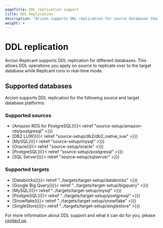 ```yaml
---
pageTitle: DDL replication support 
title: DDL Replication
description: "Arcion supports DDL replication for source databases that allows you to replicate DDL changes on source to the target database."
weight: 4
---
```


# DDL replication
Arcion Replicant supports DDL replication for different databases. This allows DDL operations you apply on source to replicate over to the target database while Replicant runs in real-time mode.

## Supported databases
Arcion supports DDL replication for the following source and target database platforms:

### Supported sources
- [Amazon RDS for PostgreSQL]({{< relref "source-setup/amazon-rds/postgresql" >}})
- [DB2 LUW]({{< relref "source-setup/db2/db2_native_luw" >}})
- [MySQL]({{< relref "source-setup/mysql" >}})
- [Oracle]({{< relref "source-setup/oracle" >}})
- [PostgreSQL]({{< relref "source-setup/postgresql" >}})
- [SQL Server]({{< relref "source-setup/sqlserver" >}})

### Supported targets
- [Databricks]({{< relref "../targets/target-setup/databricks" >}})
- [Google Big Query]({{< relref "../targets/target-setup/bigquery" >}})
- [MySQL]({{< relref "../targets/target-setup/mysql" >}})
- [PostgreSQL]({{< relref "../targets/target-setup/postgresql" >}})
- [Snowflake]({{< relref "../targets/target-setup/snowflake" >}})
- [SingleStore]({{< relref "../targets/target-setup/singlestore" >}})

For more information about DDL support and what it can do for you, please [contact us](https://arcion.io/contact).